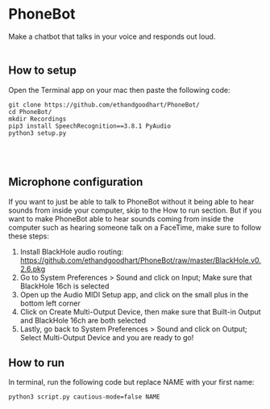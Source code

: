 # PhoneBot

Make a chatbot that talks in your voice and responds out loud.<br/><br/>

How to setup
------
Open the Terminal app on your mac then paste the following code:

```
git clone https://github.com/ethandgoodhart/PhoneBot/
cd PhoneBot/
mkdir Recordings
pip3 install SpeechRecognition==3.8.1 PyAudio
python3 setup.py
```
<br/><br/>

Microphone configuration
------
If you want to just be able to talk to PhoneBot without it being able to hear sounds from inside your computer, skip to the How to run section. But if you want to make PhoneBot able to hear sounds coming from inside the computer such as hearing someone talk on a FaceTime, make sure to follow these steps:
1. Install BlackHole audio routing: https://github.com/ethandgoodhart/PhoneBot/raw/master/BlackHole.v0.2.6.pkg
2. Go to System Preferences > Sound and click on Input; Make sure that BlackHole 16ch is selected
3. Open up the Audio MIDI Setup app, and click on the small plus in the bottom left corner
4. Click on Create Multi-Output Device, then make sure that Built-in Output and BlackHole 16ch are both selected
5. Lastly, go back to System Preferences > Sound and click on Output; Select Multi-Output Device and you are ready to go!

How to run
------
In terminal, run the following code but replace NAME with your first name:

```
python3 script.py cautious-mode=false NAME
```
